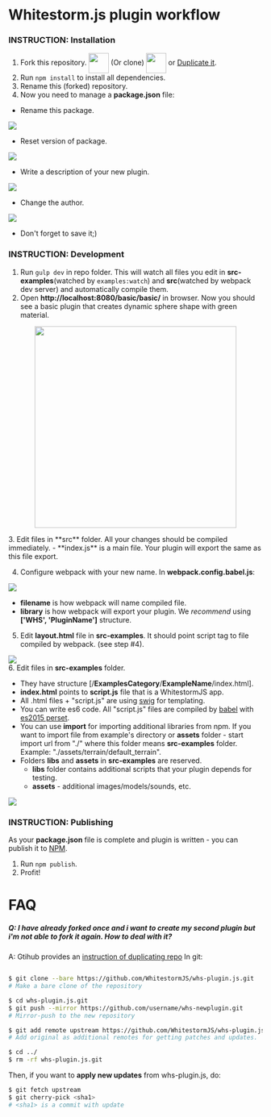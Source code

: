 # Whitestorm.js plugin workflow
### INSTRUCTION: Installation

1. Fork this repository. <img src="https://upload.wikimedia.org/wikipedia/commons/3/38/GitHub_Fork_Button.png" height="40" valign="middle"> (Or clone) <img src="https://help.github.com/assets/images/help/repository/clone-repo-clone-url-button.png" height="40" valign="middle"> or [Duplicate it](https://github.com/WhitestormJS/whs-plugin.js#q-i-have-already-forked-once-and-i-want-to-create-my-second-plugin-but-im-not-able-to-fork-it-again-how-to-deal-with-it).
2. Run `npm install` to install all dependencies.
3. Rename this (forked) repository.
4. Now you need to manage a **package.json** file:
  - Rename this package.
  
  ![](http://i.imgur.com/deapJbW.gif)
  
  - Reset version of package.
  
  ![](http://i.imgur.com/b8vuouk.gif)
  
  - Write a description of your new plugin.
  
  ![](http://i.imgur.com/Sm9FaBn.gif)
  
  - Change the author.
  
  ![](http://i.imgur.com/NGNbgch.gif)
  
  - Don't forget to save it;)
  
### INSTRUCTION: Development

1. Run `gulp dev` in repo folder. This will watch all files you edit in **src-examples**(watched by `examples:watch`) and **src**(watched by webpack dev server) and automatically compile them.
2. Open **http://localhost:8080/basic/basic/** in browser. Now you should see a basic plugin that creates dynamic sphere shape with green material.
<p align="center"><img height="400" src="http://i.imgur.com/L1diXRu.png"></p>
3. Edit files in **src** folder. All your changes should be compiled immediately.
  - **index.js** is a main file. Your plugin will export the same as this file export.
  
4. Configure webpack with your new name. In **webpack.config.babel.js**:

![](http://i.imgur.com/R957Kwk.gif)

  - **filename** is how webpack will name compiled file.
  - **library** is how webpack will export your plugin. We *recommend* using **['WHS', 'PluginName']** structure.
5. Edit **layout.html** file in **src-examples**. It should point script tag to file compiled by webpack. (see step #4).

![](http://i.imgur.com/yW6HTRz.gif)  
6. Edit files in **src-examples** folder.
  - They have structure [/**ExamplesCategory**/**ExampleName**/index.html].
  - **index.html** points to **script.js** file that is a WhitestormJS app.
  - All .html files + "script.js" are using [swig](http://paularmstrong.github.io/swig/) for templating.
  - You can write es6 code. All "script.js" files are compiled by [babel](https://babeljs.io/) with [es2015 perset](https://babeljs.io/docs/plugins/preset-es2015/).
  - You can use **import** for importing additional libraries from npm. If you want to import file from example's directory or **assets** folder - start import url from "./" where this folder means **src-examples** folder. Example: "./assets/terrain/default_terrain".
  - Folders **libs** and **assets** in **src-examples** are reserved. 
    - **libs** folder contains additional scripts that your plugin depends for testing. 
    - **assets** - additional images/models/sounds, etc.
    
![](http://i.imgur.com/JHlnr34.png)

### INSTRUCTION: Publishing
As your **package.json** file is complete and plugin is written - you can publish it to [NPM](http://npmjs.com/).
  1. Run `npm publish`.
  2. Profit!

# FAQ

##### Q: I have already forked once and i want to create my second plugin but i'm not able to fork it again. How to deal with it?
A: Gtihub provides an [instruction of duplicating repo](https://help.github.com/articles/duplicating-a-repository/)
In git: 
```bash

$ git clone --bare https://github.com/WhitestormJS/whs-plugin.js.git
# Make a bare clone of the repository

$ cd whs-plugin.js.git
$ git push --mirror https://github.com/username/whs-newplugin.git
# Mirror-push to the new repository

$ git add remote upstream https://github.com/WhitestormJS/whs-plugin.js.git
# Add original as additional remotes for getting patches and updates.

$ cd ../
$ rm -rf whs-plugin.js.git
```

Then, if you want to **apply new updates** from whs-plugin.js, do:

```bash
$ git fetch upstream
$ git cherry-pick <sha1>
# <sha1> is a commit with update
```

